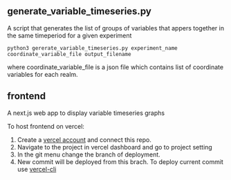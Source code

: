 ## generate_variable_timeseries.py
A script that generates the list of groups of variables that appers together in the same timeperiod for a given experiment

```python3 gererate_variable_timeseries.py experiment_name coordinate_variable_file output_filename```

where coordinate_variable_file is a json file which contains list of coordinate variables for each realm.

## frontend
A next.js web app to display variable timeseries graphs

To host frontend on vercel:
1. Create a [vercel account](https://vercel.com/new?utm_medium=default-template&filter=next.js&utm_source=create-next-app&utm_campaign=create-next-app-readme) and connect this repo.
2. Navigate to the project in vercel dashboard and go to project setting
3. In the git menu change the branch of deployment.
4. New commit will be deployed from this brach. To deploy current commit use [vercel-cli](https://vercel.com/docs/cli/deploying-from-cli)
